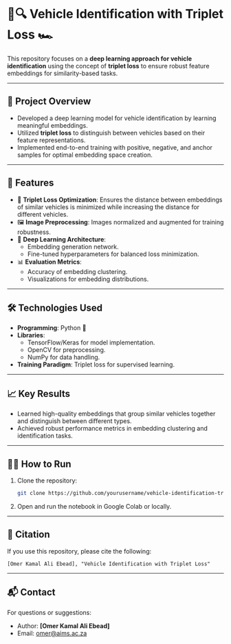 
# 🚗🔍 Vehicle Identification with Triplet Loss 🏎️

This repository focuses on a **deep learning approach for vehicle identification** using the concept of **triplet loss** to ensure robust feature embeddings for similarity-based tasks.

---

## 📂 Project Overview

- Developed a deep learning model for vehicle identification by learning meaningful embeddings.
- Utilized **triplet loss** to distinguish between vehicles based on their feature representations.
- Implemented end-to-end training with positive, negative, and anchor samples for optimal embedding space creation.

---

## 🚀 Features

- 🎯 **Triplet Loss Optimization**: Ensures the distance between embeddings of similar vehicles is minimized while increasing the distance for different vehicles.
- 🖼️ **Image Preprocessing**: Images normalized and augmented for training robustness.
- 🧠 **Deep Learning Architecture**:
  - Embedding generation network.
  - Fine-tuned hyperparameters for balanced loss minimization.
- 📊 **Evaluation Metrics**:
  - Accuracy of embedding clustering.
  - Visualizations for embedding distributions.

---

## 🛠️ Technologies Used

- **Programming**: Python 🐍
- **Libraries**:
  - TensorFlow/Keras for model implementation.
  - OpenCV for preprocessing.
  - NumPy for data handling.
- **Training Paradigm**: Triplet loss for supervised learning.

---

## 📈 Key Results

- Learned high-quality embeddings that group similar vehicles together and distinguish between different types.
- Achieved robust performance metrics in embedding clustering and identification tasks.

---

## 🧑‍💻 How to Run

1. Clone the repository:
   ```bash
   git clone https://github.com/yourusername/vehicle-identification-triplet-loss.git
   ```
2. Open and run the notebook in Google Colab or locally.

---


## 📝 Citation

If you use this repository, please cite the following:
```text
[Omer Kamal Ali Ebead], "Vehicle Identification with Triplet Loss"
```

---

## 📬 Contact

For questions or suggestions:
- Author: **[Omer Kamal Ali Ebead]**
- Email: [omer@aims.ac.za](mailto:omer@aims.ac.za)

